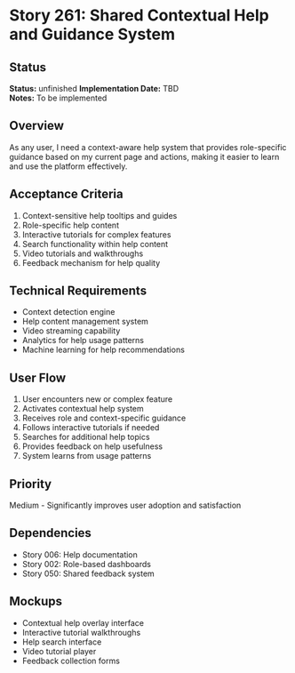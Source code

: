 # Story 261: Shared Contextual Help and Guidance System

## Status
**Status:** unfinished
**Implementation Date:** TBD  
**Notes:** To be implemented

## Overview
As any user, I need a context-aware help system that provides role-specific guidance based on my current page and actions, making it easier to learn and use the platform effectively.

## Acceptance Criteria
1. Context-sensitive help tooltips and guides
2. Role-specific help content
3. Interactive tutorials for complex features
4. Search functionality within help content
5. Video tutorials and walkthroughs
6. Feedback mechanism for help quality

## Technical Requirements
- Context detection engine
- Help content management system
- Video streaming capability
- Analytics for help usage patterns
- Machine learning for help recommendations

## User Flow
1. User encounters new or complex feature
2. Activates contextual help system
3. Receives role and context-specific guidance
4. Follows interactive tutorials if needed
5. Searches for additional help topics
6. Provides feedback on help usefulness
7. System learns from usage patterns

## Priority
Medium - Significantly improves user adoption and satisfaction

## Dependencies
- Story 006: Help documentation
- Story 002: Role-based dashboards
- Story 050: Shared feedback system

## Mockups
- Contextual help overlay interface
- Interactive tutorial walkthroughs
- Help search interface
- Video tutorial player
- Feedback collection forms
